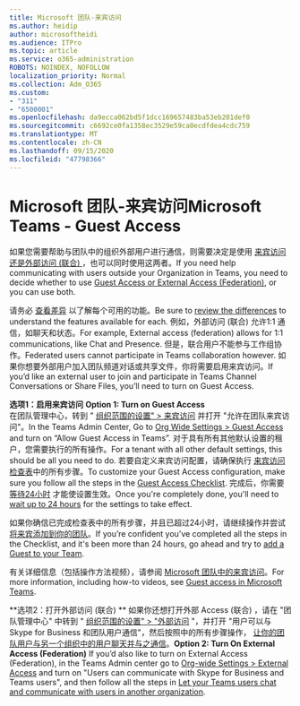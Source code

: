 ```yaml
---
title: Microsoft 团队-来宾访问
ms.author: heidip
author: microsoftheidi
ms.audience: ITPro
ms.topic: article
ms.service: o365-administration
ROBOTS: NOINDEX, NOFOLLOW
localization_priority: Normal
ms.collection: Adm_O365
ms.custom:
- "311"
- "6500001"
ms.openlocfilehash: da9ecca062bd5f1dcc169657483ba53eb201def0
ms.sourcegitcommit: c6692ce0fa1358ec3529e59ca0ecdfdea4cdc759
ms.translationtype: MT
ms.contentlocale: zh-CN
ms.lasthandoff: 09/15/2020
ms.locfileid: "47798366"
---
```

# <a name="microsoft-teams---guest-access"></a><span data-ttu-id="62d43-102">Microsoft 团队-来宾访问</span><span class="sxs-lookup"><span data-stu-id="62d43-102">Microsoft Teams - Guest Access</span></span>

<span data-ttu-id="62d43-103">如果您需要帮助与团队中的组织外部用户进行通信，则需要决定是使用 [来宾访问还是外部访问 (联合) ](https://docs.microsoft.com/microsoftteams/manage-external-access#external-access-vs-guest-access)，也可以同时使用这两者。</span><span class="sxs-lookup"><span data-stu-id="62d43-103">If you need help communicating with users outside your Organization in Teams, you need to decide whether to use [Guest Access or External Access (Federation)](https://docs.microsoft.com/microsoftteams/manage-external-access#external-access-vs-guest-access), or you can use both.</span></span>

<span data-ttu-id="62d43-104">请务必 [查看差异](https://docs.microsoft.com/microsoftteams/manage-external-access#external-access-vs-guest-access) 以了解每个可用的功能。</span><span class="sxs-lookup"><span data-stu-id="62d43-104">Be sure to [review the differences](https://docs.microsoft.com/microsoftteams/manage-external-access#external-access-vs-guest-access) to understand the features available for each.</span></span>  <span data-ttu-id="62d43-105">例如，外部访问 (联合) 允许1:1 通信，如聊天和状态。</span><span class="sxs-lookup"><span data-stu-id="62d43-105">For example, External access (federation) allows for 1:1 communications, like Chat and Presence.</span></span>  <span data-ttu-id="62d43-106">但是，联合用户不能参与工作组协作。</span><span class="sxs-lookup"><span data-stu-id="62d43-106">Federated users cannot participate in Teams collaboration however.</span></span>  <span data-ttu-id="62d43-107">如果你想要外部用户加入团队频道对话或共享文件，你将需要启用来宾访问。</span><span class="sxs-lookup"><span data-stu-id="62d43-107">If you’d like an external user to join and participate in Teams Channel Conversations or Share Files, you’ll need to turn on Guest Access.</span></span>

<span data-ttu-id="62d43-108">**选项1：启用来宾访问** </span><span class="sxs-lookup"><span data-stu-id="62d43-108">**Option 1: Turn on Guest Access** </span></span>  
<span data-ttu-id="62d43-109">在团队管理中心，转到 " [组织范围的设置" > 来宾访问](https://admin.teams.microsoft.com/company-wide-settings/guest-configuration) 并打开 "允许在团队来宾访问"。</span><span class="sxs-lookup"><span data-stu-id="62d43-109">In the Teams Admin Center, Go to [Org Wide Settings > Guest Access](https://admin.teams.microsoft.com/company-wide-settings/guest-configuration) and turn on “Allow Guest Access in Teams”.</span></span>  <span data-ttu-id="62d43-110">对于具有所有其他默认设置的租户，您需要执行的所有操作。</span><span class="sxs-lookup"><span data-stu-id="62d43-110">For a tenant with all other default settings, this should be all you need to do.</span></span>  <span data-ttu-id="62d43-111">若要自定义来宾访问配置，请确保执行 [来宾访问检查表](https://docs.microsoft.com/microsoftteams/guest-access-checklist)中的所有步骤。</span><span class="sxs-lookup"><span data-stu-id="62d43-111">To customize your Guest Access configuration,  make sure you follow all the steps in the [Guest Access Checklist](https://docs.microsoft.com/microsoftteams/guest-access-checklist).</span></span> <span data-ttu-id="62d43-112">完成后，你需要 [等待24小时](https://docs.microsoft.com/microsoftteams/manage-guests#guest-access-latencies) 才能使设置生效。</span><span class="sxs-lookup"><span data-stu-id="62d43-112">Once you're completely done, you'll need to [wait up to 24 hours](https://docs.microsoft.com/microsoftteams/manage-guests#guest-access-latencies) for the settings to take effect.</span></span>

<span data-ttu-id="62d43-113">如果你确信已完成检查表中的所有步骤，并且已超过24小时，请继续操作并尝试 [将来宾添加到你的团队](https://support.office.com/article/add-guests-to-a-team-in-teams-fccb4fa6-f864-4508-bdde-256e7384a14f#ID0EAABAAA=Desktop)。</span><span class="sxs-lookup"><span data-stu-id="62d43-113">If you’re confident you’ve completed all the steps in the Checklist, and it's been more than 24 hours, go ahead and try to [add a Guest to your Team](https://support.office.com/article/add-guests-to-a-team-in-teams-fccb4fa6-f864-4508-bdde-256e7384a14f#ID0EAABAAA=Desktop).</span></span>

<span data-ttu-id="62d43-114">有关详细信息（包括操作方法视频），请参阅 [Microsoft 团队中的来宾访问](https://docs.microsoft.com/microsoftteams/guest-access)。</span><span class="sxs-lookup"><span data-stu-id="62d43-114">For more information, including how-to videos, see [Guest access in Microsoft Teams](https://docs.microsoft.com/microsoftteams/guest-access).</span></span>

<span data-ttu-id="62d43-115">\*\*选项2：打开外部访问 (联合) \*\* 如果你还想打开外部 Access (联合) ，请在 "团队管理中心" 中转到 " [组织范围的设置" > "外部访问](https://admin.teams.microsoft.com/company-wide-settings/external-communications) "，并打开 "用户可以与 Skype for Business 和团队用户通信"，然后按照中的所有步骤操作， [让你的团队用户与另一个组织中的用户聊天并与之通信](https://docs.microsoft.com/microsoftteams/manage-external-access#let-your-teams-users-chat-and-communicate-with-users-in-another-organization)。</span><span class="sxs-lookup"><span data-stu-id="62d43-115">**Option 2: Turn On External Access (Federation)** If you’d also like to turn on External Access (Federation), in the Teams Admin center go to [Org-wide Settings > External Access](https://admin.teams.microsoft.com/company-wide-settings/external-communications) and turn on "Users can communicate with Skype for Business and Teams users", and then follow all the steps in [Let your Teams users chat and communicate with users in another organization](https://docs.microsoft.com/microsoftteams/manage-external-access#let-your-teams-users-chat-and-communicate-with-users-in-another-organization).</span></span>



